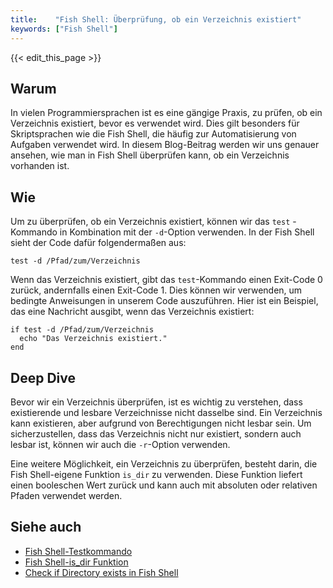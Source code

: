 ```yaml
---
title:    "Fish Shell: Überprüfung, ob ein Verzeichnis existiert"
keywords: ["Fish Shell"]
---
```


{{< edit_this_page >}}

## Warum

In vielen Programmiersprachen ist es eine gängige Praxis, zu prüfen, ob ein Verzeichnis existiert, bevor es verwendet wird. Dies gilt besonders für Skriptsprachen wie die Fish Shell, die häufig zur Automatisierung von Aufgaben verwendet wird. In diesem Blog-Beitrag werden wir uns genauer ansehen, wie man in Fish Shell überprüfen kann, ob ein Verzeichnis vorhanden ist.

## Wie

Um zu überprüfen, ob ein Verzeichnis existiert, können wir das `test` -Kommando in Kombination mit der `-d`-Option verwenden. In der Fish Shell sieht der Code dafür folgendermaßen aus:

```Fish Shell
test -d /Pfad/zum/Verzeichnis
```

Wenn das Verzeichnis existiert, gibt das `test`-Kommando einen Exit-Code 0 zurück, andernfalls einen Exit-Code 1. Dies können wir verwenden, um bedingte Anweisungen in unserem Code auszuführen. Hier ist ein Beispiel, das eine Nachricht ausgibt, wenn das Verzeichnis existiert:

```Fish Shell
if test -d /Pfad/zum/Verzeichnis
  echo "Das Verzeichnis existiert."
end
```

## Deep Dive

Bevor wir ein Verzeichnis überprüfen, ist es wichtig zu verstehen, dass existierende und lesbare Verzeichnisse nicht dasselbe sind. Ein Verzeichnis kann existieren, aber aufgrund von Berechtigungen nicht lesbar sein. Um sicherzustellen, dass das Verzeichnis nicht nur existiert, sondern auch lesbar ist, können wir auch die `-r`-Option verwenden.

Eine weitere Möglichkeit, ein Verzeichnis zu überprüfen, besteht darin, die Fish Shell-eigene Funktion `is_dir` zu verwenden. Diese Funktion liefert einen booleschen Wert zurück und kann auch mit absoluten oder relativen Pfaden verwendet werden.

## Siehe auch

- [Fish Shell-Testkommando](https://fishshell.com/docs/current/commands.html#test)
- [Fish Shell-is_dir Funktion](https://fishshell.com/docs/current/cmds/is_dir.html)
- [Check if Directory exists in Fish Shell](https://unix.stackexchange.com/questions/346525/check-if-directory-exists-in-fish-shell)